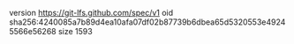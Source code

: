 version https://git-lfs.github.com/spec/v1
oid sha256:4240085a7b89d4ea10afa07df02b87739b6dbea65d5320553e49245566e56268
size 1593
